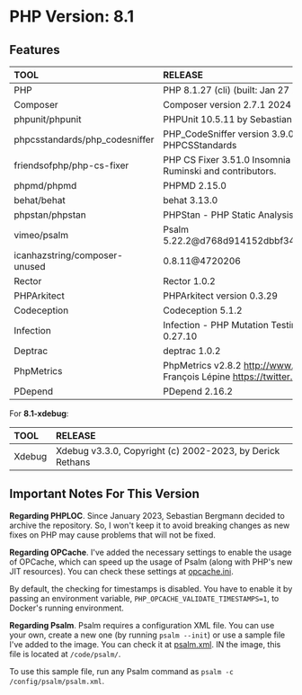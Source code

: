 # PHP Version: 8.1

## Features

|TOOL|RELEASE|
|:---|:------|
|PHP|PHP 8.1.27 (cli) (built: Jan 27 2024 05:13:38) (NTS)|
|Composer|Composer version 2.7.1 2024-02-09 15:26:28|
|phpunit/phpunit|PHPUnit 10.5.11 by Sebastian Bergmann and contributors.|
|phpcsstandards/php_codesniffer|PHP_CodeSniffer version 3.9.0 (stable) by Squiz and PHPCSStandards|
|friendsofphp/php-cs-fixer|PHP CS Fixer 3.51.0 Insomnia by Fabien Potencier, Dariusz Ruminski and contributors.|
|phpmd/phpmd|PHPMD 2.15.0|
|behat/behat|behat 3.13.0|
|phpstan/phpstan|PHPStan - PHP Static Analysis Tool 1.10.59|
|vimeo/psalm|Psalm 5.22.2@d768d914152dbbf3486c36398802f74e80cfde48|
|icanhazstring/composer-unused|0.8.11@4720206|
|Rector|Rector 1.0.2|
|PHPArkitect|PHPArkitect version 0.3.29|
|Codeception|Codeception 5.1.2|
|Infection|Infection - PHP Mutation Testing Framework version 0.27.10|
|Deptrac|deptrac 1.0.2|
|PhpMetrics|PhpMetrics v2.8.2 <http://www.phpmetrics.org> by Jean-François Lépine <https://twitter.com/Halleck45>|
|PDepend|PDepend 2.16.2|

For **8.1-xdebug**:

|TOOL|RELEASE|
|:---|:------|
|Xdebug|Xdebug v3.3.0, Copyright (c) 2002-2023, by Derick Rethans|

## Important Notes For This Version

**Regarding PHPLOC**. Since January 2023, Sebastian Bergmann decided to archive the repository. So, I won't keep it to
avoid breaking changes as new fixes on PHP may cause problems that will not be fixed.

**Regarding OPCache**. I've added the necessary settings to enable the usage of OPCache, which can speed up the usage of
Psalm (along with PHP's new JIT resources). You can check these settings at [opcache.ini](./opcache.ini).

By default, the checking for timestamps is disabled. You have to enable it by passing an environment variable,
`PHP_OPCACHE_VALIDATE_TIMESTAMPS=1`, to Docker's running environment.

**Regarding Psalm**. Psalm requires a configuration XML file. You can use your own, create a new one (by running `psalm
--init`) or use a sample file I've added to the image. You can check it at [psalm.xml](./psalm.xml). IN the image, this
file is located at `/code/psalm/`.

To use this sample file, run any Psalm command as `psalm -c /config/psalm/psalm.xml`.
